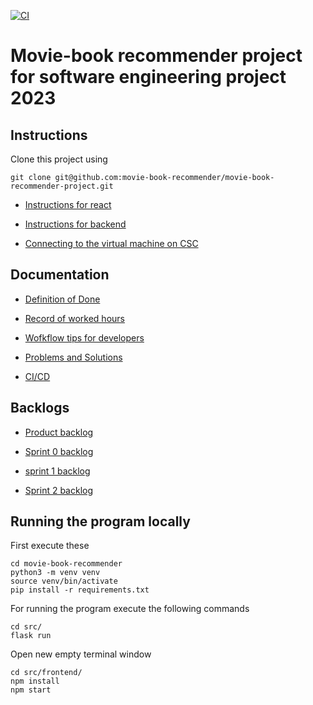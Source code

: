 [![CI](https://github.com/movie-book-recommender/movie-book-recommender-project/actions/workflows/main.yml/badge.svg)](https://github.com/movie-book-recommender/movie-book-recommender-project/actions/workflows/main.yml)

# Movie-book recommender project for software engineering project 2023

## Instructions

Clone this project using 
```
git clone git@github.com:movie-book-recommender/movie-book-recommender-project.git
```

- [Instructions for react](https://github.com/movie-book-recommender/movie-book-recommender-project/blob/main/Documentation/instructions/reactInstruction.md)

- [Instructions for backend](https://github.com/movie-book-recommender/movie-book-recommender-project/blob/main/Documentation/instructions/backend.md)

- [Connecting to the virtual machine on CSC](https://github.com/movie-book-recommender/movie-book-recommender-project/blob/main/Documentation/instructions/cpouta.md)

## Documentation 

- [Definition of Done](https://github.com/movie-book-recommender/movie-book-recommender-project/blob/main/Documentation/definition_of_done/definition_of_done.md)

- [Record of worked hours](https://github.com/movie-book-recommender/movie-book-recommender-project/tree/main/Documentation/reports)

- [Wofkflow tips for developers](https://github.com/movie-book-recommender/movie-book-recommender-project/tree/main/Documentation/workflow)

- [Problems and Solutions](https://github.com/movie-book-recommender/movie-book-recommender-project/tree/main/Documentation/problems%20and%20solutions)

- [CI/CD](https://github.com/movie-book-recommender/movie-book-recommender-project/tree/main/Documentation/ci_cd/ci_cd_pipeline.md)

## Backlogs

- [Product backlog](https://github.com/orgs/movie-book-recommender/projects/7/views/1)

- [Sprint 0 backlog](https://github.com/orgs/movie-book-recommender/projects/5/views/1)

- [sprint 1 backlog](https://github.com/orgs/movie-book-recommender/projects/8)

- [Sprint 2 backlog](https://github.com/orgs/movie-book-recommender/projects/9/)

## Running the program locally
First execute these

```
cd movie-book-recommender
python3 -m venv venv
source venv/bin/activate
pip install -r requirements.txt

```
For running the program execute the following commands
```
cd src/
flask run
```
Open new empty terminal window
```
cd src/frontend/
npm install
npm start
```
